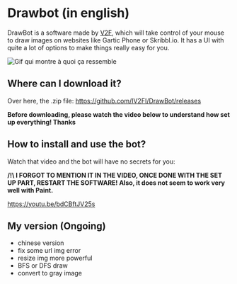# Drawbot (in english)

DrawBot is a software made by [V2F](https://youtube.com/user/IV2FI), which will take control of your mouse to draw images on websites like Gartic Phone or Skribbl.io. It has a UI with quite a lot of options to make things really easy for you.

![Gif qui montre à quoi ça ressemble](https://user-images.githubusercontent.com/63878365/107878420-d7f0c480-6ed2-11eb-83de-f5bf8a276b50.gif)

## Where can I download it?

Over here, the .zip file: https://github.com/IV2FI/DrawBot/releases

**Before downloading, please watch the video below to understand how set up everything! Thanks**

## How to install and use the bot?

Watch that video and the bot will have no secrets for you: 

**/!\ I FORGOT TO MENTION IT IN THE VIDEO, ONCE DONE WITH THE SET UP PART, RESTART THE SOFTWARE! Also, it does not seem to work very well with Paint.**

https://youtu.be/bdCBftJV25s


## My version (Ongoing)

- chinese version
- fix some url img error
- resize img more powerful
- BFS or DFS draw
- convert to gray image
